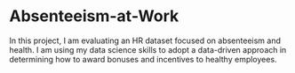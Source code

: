 # Absenteeism-at-Work
 In this project, I am evaluating an HR dataset focused on absenteeism and health. I am using my data science skills to adopt a data-driven approach in determining how to award bonuses and incentives to healthy employees.
